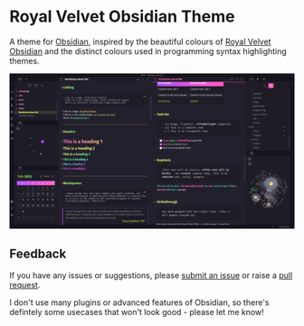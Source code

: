 # Royal Velvet Obsidian Theme

A theme for [Obsidian](https://obsidian.md/), inspired by the beautiful colours of [Royal Velvet Obsidian](https://duckduckgo.com/?t=ffab&q=Mexican+Royal+Velvet+Obsidian&iax=images&ia=images) and the distinct colours used in programming syntax highlighting themes.

![](royal-velvet.png)

## Feedback

If you have any issues or suggestions, please [submit an issue](https://github.com/caro401/royal-velvet/issues/new) or raise a [pull request](https://github.com/caro401/royal-velvet/pulls/).

I don't use many plugins or advanced features of Obsidian, so there's defintely some usecases that won't look good - please let me know!
